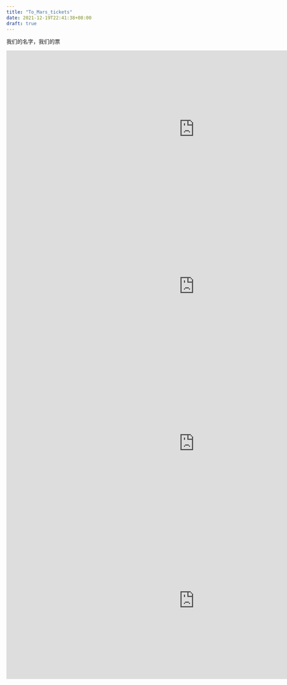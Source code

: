 ```yaml
---
title: "To_Mars_tickets"
date: 2021-12-19T22:41:38+08:00
draft: true
---
```



我们的名字，我们的票

<iframe width="980" height="410" src="https://mars.nasa.gov/layout/embed/send-your-name/future/certificate/?cn=422847716579" frameborder="0"></iframe>

<iframe width="980" height="410" src="https://mars.nasa.gov/layout/embed/send-your-name/future/certificate/?cn=634654670008" frameborder="0"></iframe>

<iframe width="980" height="410" src="https://mars.nasa.gov/layout/embed/send-your-name/future/certificate/?cn=590670533436" frameborder="0"></iframe>

<iframe width="980" height="410" src="https://mars.nasa.gov/layout/embed/send-your-name/future/certificate/?cn=464828231512" frameborder="0"></iframe>